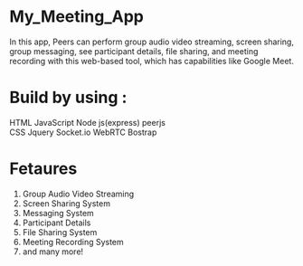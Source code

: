 # My_Meeting_App

 In this app, Peers can perform group audio video streaming, screen sharing, group messaging, see participant details, file sharing, and meeting recording with this web-based tool, which has capabilities like Google Meet.

# Build by using :
 HTML            JavaScript   Node js(express)    peerjs  
 CSS             Jquery       Socket.io           WebRTC
 Bostrap
           

# Fetaures
1. Group Audio Video Streaming
2. Screen Sharing System
3. Messaging System
4. Participant Details
5.  File Sharing System
6.  Meeting Recording System
7.  and many more!

